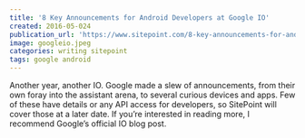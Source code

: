 ```yaml
---
title: '8 Key Announcements for Android Developers at Google IO'
created: 2016-05-024
publication_url: 'https://www.sitepoint.com/8-key-announcements-for-android-developers-at-google-io/'
image: googleio.jpeg
categories: writing sitepoint
tags: google android
---
```


Another year, another IO. Google made a slew of announcements, from their own foray into the assistant arena, to several curious devices and apps. Few of these have details or any API access for developers, so SitePoint will cover those at a later date. If you’re interested in reading more, I recommend Google’s official IO blog post.

